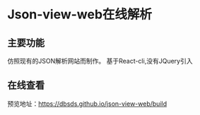 # Json-view-web在线解析
## 主要功能
仿照现有的JSON解析网站而制作。
基于React-cli,没有JQuery引入

## 在线查看
预览地址：https://dbsds.github.io/json-view-web/build
